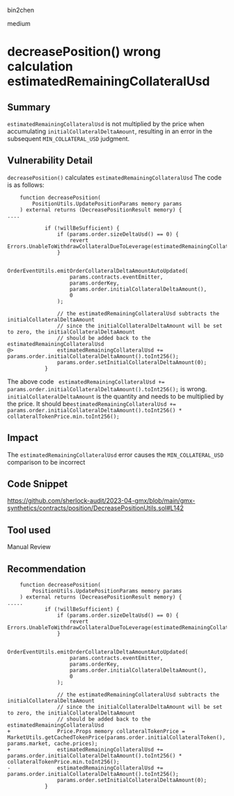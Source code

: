 bin2chen

medium

# decreasePosition() wrong calculation estimatedRemainingCollateralUsd

## Summary
`estimatedRemainingCollateralUsd` is not multiplied by the price when accumulating `initialCollateralDeltaAmount`, resulting in an error in the subsequent `MIN_COLLATERAL_USD` judgment.

## Vulnerability Detail
`decreasePosition()` calculates `estimatedRemainingCollateralUsd`
The code is as follows:
```solidity
    function decreasePosition(
        PositionUtils.UpdatePositionParams memory params
    ) external returns (DecreasePositionResult memory) {
....

            if (!willBeSufficient) {
                if (params.order.sizeDeltaUsd() == 0) {
                    revert Errors.UnableToWithdrawCollateralDueToLeverage(estimatedRemainingCollateralUsd);
                }

                OrderEventUtils.emitOrderCollateralDeltaAmountAutoUpdated(
                    params.contracts.eventEmitter,
                    params.orderKey,
                    params.order.initialCollateralDeltaAmount(),
                    0
                );

                // the estimatedRemainingCollateralUsd subtracts the initialCollateralDeltaAmount
                // since the initialCollateralDeltaAmount will be set to zero, the initialCollateralDeltaAmount
                // should be added back to the estimatedRemainingCollateralUsd
@>              estimatedRemainingCollateralUsd += params.order.initialCollateralDeltaAmount().toInt256();
                params.order.setInitialCollateralDeltaAmount(0);
            }

```
The above code ` estimatedRemainingCollateralUsd += params.order.initialCollateralDeltaAmount().toInt256();` is wrong.
`initialCollateralDeltaAmount` is the quantity and needs to be multiplied by the price.
It should be`estimatedRemainingCollateralUsd += params.order.initialCollateralDeltaAmount().toInt256() * collateralTokenPrice.min.toInt256();`

## Impact

The `estimatedRemainingCollateralUsd` error causes the `MIN_COLLATERAL_USD` comparison to be incorrect

## Code Snippet

https://github.com/sherlock-audit/2023-04-gmx/blob/main/gmx-synthetics/contracts/position/DecreasePositionUtils.sol#L142

## Tool used

Manual Review

## Recommendation
```solidity
    function decreasePosition(
        PositionUtils.UpdatePositionParams memory params
    ) external returns (DecreasePositionResult memory) {
.....
            if (!willBeSufficient) {
                if (params.order.sizeDeltaUsd() == 0) {
                    revert Errors.UnableToWithdrawCollateralDueToLeverage(estimatedRemainingCollateralUsd);
                }

                OrderEventUtils.emitOrderCollateralDeltaAmountAutoUpdated(
                    params.contracts.eventEmitter,
                    params.orderKey,
                    params.order.initialCollateralDeltaAmount(),
                    0
                );

                // the estimatedRemainingCollateralUsd subtracts the initialCollateralDeltaAmount
                // since the initialCollateralDeltaAmount will be set to zero, the initialCollateralDeltaAmount
                // should be added back to the estimatedRemainingCollateralUsd
+               Price.Props memory collateralTokenPrice = MarketUtils.getCachedTokenPrice(params.order.initialCollateralToken(), params.market, cache.prices);
+               estimatedRemainingCollateralUsd += params.order.initialCollateralDeltaAmount().toInt256() * collateralTokenPrice.min.toInt256();
-               estimatedRemainingCollateralUsd += params.order.initialCollateralDeltaAmount().toInt256();
                params.order.setInitialCollateralDeltaAmount(0);
            }
```